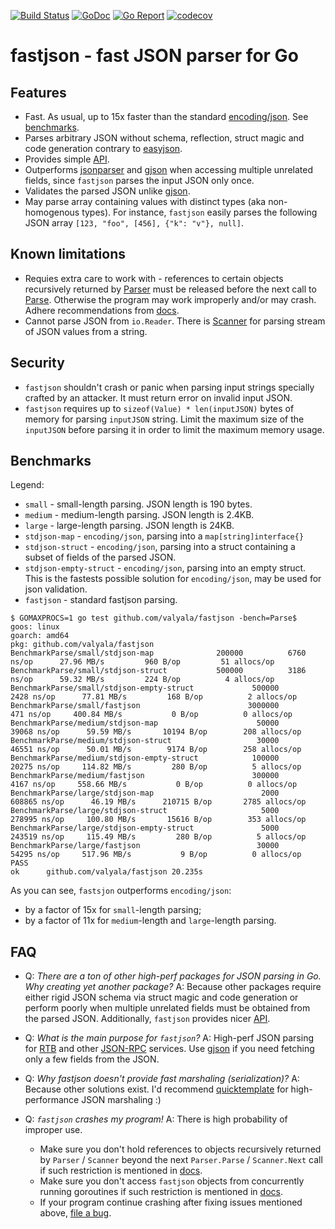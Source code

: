 [![Build Status](https://travis-ci.org/valyala/fastjson.svg)](https://travis-ci.org/valyala/fastjson)
[![GoDoc](https://godoc.org/github.com/valyala/fastjson?status.svg)](http://godoc.org/github.com/valyala/fastjson)
[![Go Report](https://goreportcard.com/badge/github.com/valyala/fastjson)](https://goreportcard.com/report/github.com/valyala/fastjson)
[![codecov](https://codecov.io/gh/valyala/fastjson/branch/master/graph/badge.svg)](https://codecov.io/gh/valyala/fastjson)

# fastjson - fast JSON parser for Go


## Features

  * Fast. As usual, up to 15x faster than the standard [encoding/json](https://golang.org/pkg/encoding/json/).
    See [benchmarks](#benchmarks).
  * Parses arbitrary JSON without schema, reflection, struct magic and code generation
    contrary to [easyjson](https://github.com/mailru/easyjson).
  * Provides simple [API](http://godoc.org/github.com/valyala/fastjson).
  * Outperforms [jsonparser](https://github.com/buger/jsonparser) and [gjson](https://github.com/tidwall/gjson)
    when accessing multiple unrelated fields, since `fastjson` parses the input JSON only once.
  * Validates the parsed JSON unlike [gjson](https://github.com/tidwall/gjson).
  * May parse array containing values with distinct types (aka non-homogenous types).
    For instance, `fastjson` easily parses the following JSON array `[123, "foo", [456], {"k": "v"}, null]`.


## Known limitations

  * Requies extra care to work with - references to certain objects recursively
    returned by [Parser](https://godoc.org/github.com/valyala/fastjson#Parser)
    must be released before the next call to [Parse](https://godoc.org/github.com/valyala/fastjson#Parser.Parse).
    Otherwise the program may work improperly and/or may crash.
    Adhere recommendations from [docs](https://godoc.org/github.com/valyala/fastjson).
  * Cannot parse JSON from `io.Reader`. There is [Scanner](https://godoc.org/github.com/valyala/fastjson#Scanner)
    for parsing stream of JSON values from a string.


## Security

  * `fastjson` shouldn't crash or panic when parsing input strings specially crafted
    by an attacker. It must return error on invalid input JSON.
  * `fastjson` requires up to `sizeof(Value) * len(inputJSON)` bytes of memory
    for parsing `inputJSON` string. Limit the maximum size of the `inputJSON`
    before parsing it in order to limit the maximum memory usage.


## Benchmarks

Legend:

  * `small` - small-length parsing. JSON length is 190 bytes.
  * `medium` - medium-length parsing. JSON length is 2.4KB.
  * `large` - large-length parsing. JSON length is 24KB.
  * `stdjson-map` - `encoding/json`, parsing into a `map[string]interface{}`
  * `stdjson-struct` - `encoding/json`, parsing into a struct containing
    a subset of fields of the parsed JSON.
  * `stdjson-empty-struct` - `encoding/json`, parsing into an empty struct.
    This is the fastests possible solution for `encoding/json`, may be used
    for json validation.
  * `fastjson` - standard fastjson parsing.

```
$ GOMAXPROCS=1 go test github.com/valyala/fastjson -bench=Parse$
goos: linux
goarch: amd64
pkg: github.com/valyala/fastjson
BenchmarkParse/small/stdjson-map         	  200000	      6760 ns/op	  27.96 MB/s	     960 B/op	      51 allocs/op
BenchmarkParse/small/stdjson-struct      	  500000	      3186 ns/op	  59.32 MB/s	     224 B/op	       4 allocs/op
BenchmarkParse/small/stdjson-empty-struct         	  500000	      2428 ns/op	  77.81 MB/s	     168 B/op	       2 allocs/op
BenchmarkParse/small/fastjson                     	 3000000	       471 ns/op	 400.84 MB/s	       0 B/op	       0 allocs/op
BenchmarkParse/medium/stdjson-map                 	   50000	     39068 ns/op	  59.59 MB/s	   10194 B/op	     208 allocs/op
BenchmarkParse/medium/stdjson-struct              	   30000	     46551 ns/op	  50.01 MB/s	    9174 B/op	     258 allocs/op
BenchmarkParse/medium/stdjson-empty-struct        	  100000	     20275 ns/op	 114.82 MB/s	     280 B/op	       5 allocs/op
BenchmarkParse/medium/fastjson                    	  300000	      4167 ns/op	 558.66 MB/s	       0 B/op	       0 allocs/op
BenchmarkParse/large/stdjson-map                  	    2000	    608865 ns/op	  46.19 MB/s	  210715 B/op	    2785 allocs/op
BenchmarkParse/large/stdjson-struct               	    5000	    278995 ns/op	 100.80 MB/s	   15616 B/op	     353 allocs/op
BenchmarkParse/large/stdjson-empty-struct         	    5000	    243519 ns/op	 115.49 MB/s	     280 B/op	       5 allocs/op
BenchmarkParse/large/fastjson                     	   30000	     54295 ns/op	 517.96 MB/s	       9 B/op	       0 allocs/op
PASS
ok  	github.com/valyala/fastjson	20.235s

```

As you can see, `fastsjon` outperforms `encoding/json`:

  * by a factor of 15x for `small`-length parsing;
  * by a factor of 11x for `medium`-length and `large`-length parsing.


## FAQ

  * Q: _There are a ton of other high-perf packages for JSON parsing in Go. Why creating yet another package?_
    A: Because other packages require either rigid JSON schema via struct magic
       and code generation or perform poorly when multiple unrelated fields
       must be obtained from the parsed JSON.
       Additionally, `fastjson` provides nicer [API](http://godoc.org/github.com/valyala/fastjson).

  * Q: _What is the main purpose for `fastjson`?_
    A: High-perf JSON parsing for [RTB](https://www.iab.com/wp-content/uploads/2015/05/OpenRTB_API_Specification_Version_2_3_1.pdf)
       and other [JSON-RPC](https://en.wikipedia.org/wiki/JSON-RPC) services.
       Use [gjson](https://github.com/tidwall/gjson) if you need fetching only a few fields from the JSON.

  * Q: _Why fastjson doesn't provide fast marshaling (serialization)?_
    A: Because other solutions exist. I'd recommend [quicktemplate](https://github.com/valyala/quicktemplate#use-cases)
       for high-performance JSON marshaling :)

  * Q: _`fastjson` crashes my program!_
    A: There is high probability of improper use.
       * Make sure you don't hold references to objects recursively returned by `Parser` / `Scanner`
         beyond the next `Parser.Parse` / `Scanner.Next` call
         if such restriction is mentioned in [docs](https://github.com/valyala/fastjson/issues/new).
       * Make sure you don't access `fastjson` objects from concurrently running goroutines
         if such restriction is mentioned in [docs](https://github.com/valyala/fastjson/issues/new).
       * If your program continue crashing after fixing issues mentioned above, [file a bug](https://github.com/valyala/fastjson/issues/new).
